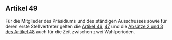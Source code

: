 ## Artikel 49

Für die Mitglieder des Präsidiums und des ständigen Ausschusses sowie für deren erste Stellvertreter gelten die [Artikel 46](#artikel-46), [47](#artikel-47) und die [Absätze 2 und 3 des Artikel 48](#artikel-48) auch für die Zeit zwischen zwei Wahlperioden.

